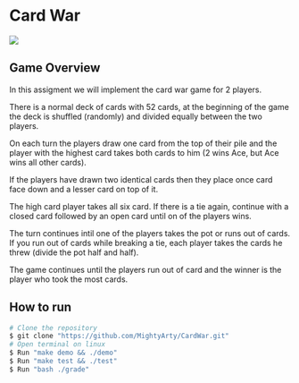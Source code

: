 # Card War

![](https://upload.wikimedia.org/wikipedia/commons/1/13/Wojna_gra_karciana.jpg)
## Game Overview

In this assigment we will implement the card war game for 2 players.

There is a normal deck of cards with 52 cards, at the beginning of the game the deck is shuffled (randomly) and divided equally between the two players.

On each turn the players draw one card from the top of their pile and the player with the highest card takes both cards to him (2 wins Ace, but Ace wins all other cards).

If the players have drawn two identical cards then they place once card face down and a lesser card on top of it.

The high card player takes all six card. If there is a tie again, continue with a closed card followed by an open card until on of the players wins.

The turn continues intil one of the players takes the pot or runs out of cards. If you run out of cards while breaking a tie, each player takes the cards he threw (divide the pot half and half).

The game continues until the players run out of card and the winner is the player who took the most cards.

## How to run
```bash
# Clone the repository
$ git clone "https://github.com/MightyArty/CardWar.git"
# Open terminal on linux
$ Run "make demo && ./demo"
$ Run "make test && ./test"
$ Run "bash ./grade"
